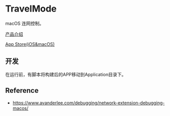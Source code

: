 # TravelMode

macOS 连网控制。

<a href="https://cofficlab.github.io/products/travelmode" target="_blank">产品介绍</a>

<a href="https://apps.apple.com/cn/app/travelmode/id6474899051?mt=12" target="_blank">App Store(iOS&macOS)</a>

## 开发

在运行前，有脚本将构建后的APP移动到Application目录下。

## Reference

- <https://www.avanderlee.com/debugging/network-extension-debugging-macos/>
